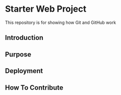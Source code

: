 # Starter Web Project

This repository is for showing how Git and GitHub work

## Introduction

## Purpose

## Deployment

## How To Contribute
